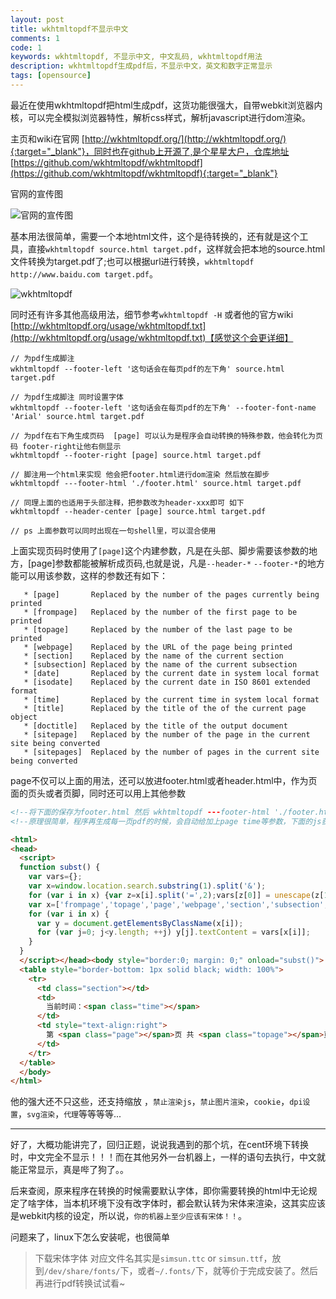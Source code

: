 ```yaml
---
layout: post
title: wkhtmltopdf不显示中文
comments: 1
code: 1
keywords: wkhtmltopdf, 不显示中文, 中文乱码, wkhtmltopdf用法
description: wkhtmltopdf生成pdf后，不显示中文，英文和数字正常显示
tags: [opensource]
---
```


最近在使用wkhtmltopdf把html生成pdf，这货功能很强大，自带webkit浏览器内核，可以完全模拟浏览器特性，解析css样式，解析javascript进行dom渲染。

主页和wiki在官网 [http://wkhtmltopdf.org/](http://wkhtmltopdf.org/){:target="_blank"}，同时也在github上开源了,是个星星大户，仓库地址 [https://github.com/wkhtmltopdf/wkhtmltopdf](https://github.com/wkhtmltopdf/wkhtmltopdf){:target="_blank"}

官网的宣传图

![官网的宣传图](http://ww4.sinaimg.cn/mw690/71405cabgw1f64wndz50ej20rs0b4ad1.jpg)

基本用法很简单，需要一个本地html文件，这个是待转换的，还有就是这个工具，直接`wkhtmltopdf source.html target.pdf`，这样就会把本地的source.html文件转换为target.pdf了;也可以根据url进行转换，`wkhtmltopdf http://www.baidu.com target.pdf`。

![wkhtmltopdf](http://ww4.sinaimg.cn/mw690/71405cabgw1f64wlp7ab6j209k03c0st.jpg)

同时还有许多其他高级用法，细节参考`wkhtmltopdf -H` 或者他的官方wiki [http://wkhtmltopdf.org/usage/wkhtmltopdf.txt](http://wkhtmltopdf.org/usage/wkhtmltopdf.txt)【感觉这个会更详细】

```
// 为pdf生成脚注
wkhtmltopdf --footer-left '这句话会在每页pdf的左下角' source.html target.pdf

// 为pdf生成脚注 同时设置字体
wkhtmltopdf --footer-left '这句话会在每页pdf的左下角' --footer-font-name 'Arial' source.html target.pdf

// 为pdf在右下角生成页码  [page] 可以认为是程序会自动转换的特殊参数，他会转化为页码 footer-right让他右侧显示
wkhtmltopdf --footer-right [page] source.html target.pdf

// 脚注用一个html来实现 他会把footer.html进行dom渲染 然后放在脚步
wkhtmltopdf ---footer-html './footer.html' source.html target.pdf

// 同理上面的也适用于头部注释，把参数改为header-xxx即可 如下
wkhtmltopdf --header-center [page] source.html target.pdf

// ps 上面参数可以同时出现在一句shell里，可以混合使用

```

上面实现页码时使用了`[page]`这个内建参数，凡是在头部、脚步需要该参数的地方，[page]参数都能被解析成页码,也就是说，凡是`--header-*` `--footer-*`的地方能可以用该参数，这样的参数还有如下：

```
   * [page]       Replaced by the number of the pages currently being printed
   * [frompage]   Replaced by the number of the first page to be printed
   * [topage]     Replaced by the number of the last page to be printed
   * [webpage]    Replaced by the URL of the page being printed
   * [section]    Replaced by the name of the current section
   * [subsection] Replaced by the name of the current subsection
   * [date]       Replaced by the current date in system local format
   * [isodate]    Replaced by the current date in ISO 8601 extended format
   * [time]       Replaced by the current time in system local format
   * [title]      Replaced by the title of the of the current page object
   * [doctitle]   Replaced by the title of the output document
   * [sitepage]   Replaced by the number of the page in the current site being converted
   * [sitepages]  Replaced by the number of pages in the current site being converted
```

page不仅可以上面的用法，还可以放进footer.html或者header.html中，作为页面的页头或者页脚，同时还可以用上其他参数

```html
<!--将下面的保存为footer.html 然后 wkhtmltopdf ---footer-html './footer.html' source.html target.pdf-->
<!--原理很简单，程序再生成每一页pdf的时候，会自动给加上page time等参数，下面的js获取url中的参数进行html渲染，然后加进pdf的脚步即可-->

<html>
<head>
  <script>
  function subst() {
    var vars={};
    var x=window.location.search.substring(1).split('&');
    for (var i in x) {var z=x[i].split('=',2);vars[z[0]] = unescape(z[1]);}
    var x=['frompage','topage','page','webpage','section','subsection','subsubsection'];
    for (var i in x) {
      var y = document.getElementsByClassName(x[i]);
      for (var j=0; j<y.length; ++j) y[j].textContent = vars[x[i]];
    }
  }
  </script></head><body style="border:0; margin: 0;" onload="subst()">
  <table style="border-bottom: 1px solid black; width: 100%">
    <tr>
      <td class="section"></td>
      <td>
        当前时间：<span class="time"></span>
      </td>
      <td style="text-align:right">
        第 <span class="page"></span>页 共 <span class="topage"></span>页
      </td>
    </tr>
  </table>
  </body>
</html>

```

他的强大还不只这些，还支持缩放 ，`禁止渲染js`，`禁止图片渲染`，`cookie`，`dpi设置`，`svg渲染`，`代理`等等等等...

---

好了，大概功能讲完了，回归正题，说说我遇到的那个坑，在cent环境下转换时，中文完全不显示！！！而在其他另外一台机器上，一样的语句去执行，中文就能正常显示，真是哔了狗了。。

后来查阅，原来程序在转换的时候需要默认字体，即你需要转换的html中无论规定了啥字体，当本机环境下没有改字体时，都会默认转为宋体来渲染，这其实应该是webkit内核的设定，所以说，`你的机器上至少应该有宋体！！`。

问题来了，linux下怎么安装呢，也很简单

>  下载宋体字体 对应文件名其实是`simsun.ttc` or `simsun.ttf`，放到`/dev/share/fonts/`下，或者`~/.fonts/`下，就等价于完成安装了。然后再进行pdf转换试试看~
